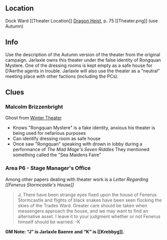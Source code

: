 ## Location

Dock Ward
[[Theater Location]]
[Dragon Heist](https://www.dndbeyond.com/sources/wdh/dragon-season#TheaterAutumn), p. 75 [[Theater.png]] (use Autumn)

## Info

Use the description of the Autumn version of the theater from the original campaign. Jarlaxle owns this theater under the false identity of Rongquan Mystere. One of the dressing rooms is kept empty as a safe house for D’Aerthe agents in trouble. Jarlaxle will also use the theater as a “neutral” meeting place with other factions (including the PCs).

## Clues

### Malcolm Brizzenbright

Ghost from [Winter Theater](https://www.dndbeyond.com/sources/wdh/dragon-season#TheaterWinter)

- Knows "Rongquan Mystere" is a fake identity, anxious his theater is being used for nefarious purposes
- Can identify dressing room as safe house
- Once saw "Rongquan" speaking with drown in lobby during a performance of *The Mad Mage's Seven Riddles* They mentioned something called the "Sea Maidens Faire"

### Area P6 - Stage Manager's Office

Among other papers dealing with theater work is a *Letter Regarding [[Fenerus Stormcastle's House]]*

> J, There have been strange eyes fixed upon the house of Fenerus Stormcastle and flights of black snakes have been seen flocking the skies of the Trades Ward. Greater care should be taken when messengers approach the house, and we may want to find an alternative asset. I leave it to your judgment whether or not Fenerus himself should be warned. -K

**GM Note: “J” is Jarlaxle Baenre and “K” is [[Krebbyg]].**
